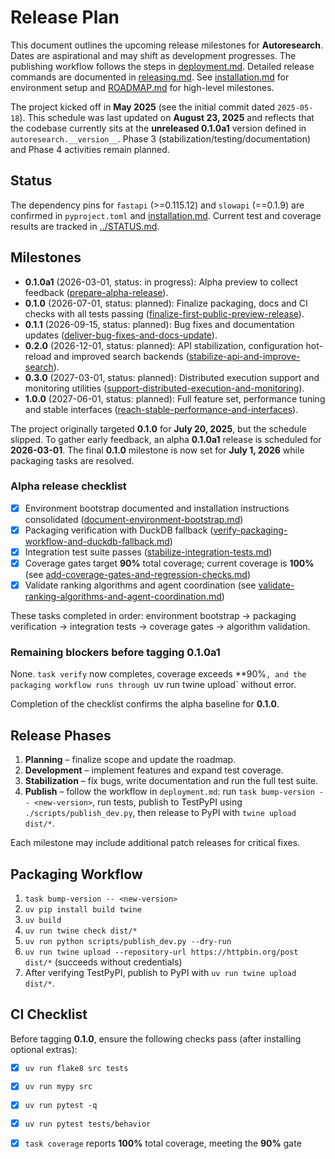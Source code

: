 # Release Plan

This document outlines the upcoming release milestones for **Autoresearch**.
Dates are aspirational and may shift as development progresses.
The publishing workflow follows the steps in
[deployment.md](deployment.md). Detailed release commands are documented in
[releasing.md](releasing.md). See
[installation.md](installation.md) for environment setup and
[ROADMAP.md](../ROADMAP.md) for high-level milestones.

The project kicked off in **May 2025** (see the initial commit dated
`2025-05-18`). This schedule was last updated on **August 23, 2025** and
reflects that the codebase currently sits at the **unreleased 0.1.0a1** version
defined in `autoresearch.__version__`. Phase 3
(stabilization/testing/documentation) and Phase 4 activities remain planned.

## Status

The dependency pins for `fastapi` (>=0.115.12) and `slowapi` (==0.1.9) are
confirmed in `pyproject.toml` and [installation.md](installation.md).
Current test and coverage results are tracked in
[../STATUS.md](../STATUS.md).

## Milestones

- **0.1.0a1** (2026-03-01, status: in progress): Alpha preview to collect
  feedback
  ([prepare-alpha-release](
  ../issues/archive/prepare-alpha-release.md)).
- **0.1.0** (2026-07-01, status: planned): Finalize packaging, docs and CI
  checks with all tests passing
  ([finalize-first-public-preview-release](
  ../issues/finalize-first-public-preview-release.md)).
- **0.1.1** (2026-09-15, status: planned): Bug fixes and documentation updates
  ([deliver-bug-fixes-and-docs-update](
  ../issues/deliver-bug-fixes-and-docs-update.md)).
- **0.2.0** (2026-12-01, status: planned): API stabilization, configuration
  hot-reload and improved search backends
  ([stabilize-api-and-improve-search](
  ../issues/stabilize-api-and-improve-search.md)).
- **0.3.0** (2027-03-01, status: planned): Distributed execution support and
  monitoring utilities
  ([support-distributed-execution-and-monitoring](
  ../issues/archive/support-distributed-execution-and-monitoring.md)).
- **1.0.0** (2027-06-01, status: planned): Full feature set, performance
  tuning and stable interfaces
  ([reach-stable-performance-and-interfaces](
  ../issues/reach-stable-performance-and-interfaces.md)).

The project originally targeted **0.1.0** for **July 20, 2025**, but the
schedule slipped. To gather early feedback, an alpha **0.1.0a1** release is
scheduled for **2026-03-01**. The final **0.1.0** milestone is
now set for **July 1, 2026** while packaging tasks are resolved.

### Alpha release checklist

- [x] Environment bootstrap documented and installation instructions
  consolidated
  ([document-environment-bootstrap.md](
  ../issues/archive/document-environment-bootstrap.md))
- [x] Packaging verification with DuckDB fallback
  ([verify-packaging-workflow-and-duckdb-fallback.md](
  ../issues/archive/verify-packaging-workflow-and-duckdb-fallback.md))
- [x] Integration test suite passes
  ([stabilize-integration-tests.md](
  ../issues/archive/stabilize-integration-tests.md))
- [x] Coverage gates target **90%** total coverage; current coverage is
  **100%** (see
  [add-coverage-gates-and-regression-checks.md](
  ../issues/archive/add-coverage-gates-and-regression-checks.md))
- [x] Validate ranking algorithms and agent coordination
  (see
  [validate-ranking-algorithms-and-agent-coordination.md](
  ../issues/archive/validate-ranking-algorithms-and-agent-coordination.md))

These tasks completed in order: environment bootstrap → packaging verification
→ integration tests → coverage gates → algorithm validation.

### Remaining blockers before tagging 0.1.0a1

None. `task verify` now completes, coverage exceeds **90%`, and the
packaging workflow runs through `uv run twine upload` without error.

Completion of the checklist confirms the alpha baseline for **0.1.0**.

## Release Phases

1. **Planning** – finalize scope and update the roadmap.
2. **Development** – implement features and expand test coverage.
3. **Stabilization** – fix bugs, write documentation and run the full test
   suite.
4. **Publish** – follow the workflow in `deployment.md`: run
   `task bump-version -- <new-version>`, run tests, publish to TestPyPI using
   `./scripts/publish_dev.py`, then release to PyPI with `twine upload dist/*`.

Each milestone may include additional patch releases for critical fixes.

## Packaging Workflow

1. `task bump-version -- <new-version>`
2. `uv pip install build twine`
3. `uv build`
4. `uv run twine check dist/*`
5. `uv run python scripts/publish_dev.py --dry-run`
6. `uv run twine upload --repository-url https://httpbin.org/post dist/*`
   (succeeds without credentials)
7. After verifying TestPyPI, publish to PyPI with
   `uv run twine upload dist/*`.

## CI Checklist

Before tagging **0.1.0**, ensure the following checks pass (after installing
optional extras):

- [x] `uv run flake8 src tests`
- [x] `uv run mypy src`
- [x] `uv run pytest -q`
- [x] `uv run pytest tests/behavior`
- [x] `task coverage` reports **100%** total coverage, meeting the **90%** gate

